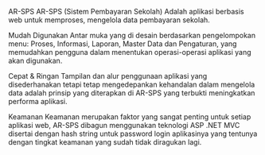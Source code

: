 AR-SPS AR-SPS 
(Sistem Pembayaran Sekolah) Adalah aplikasi berbasis web untuk memproses, mengelola data pembayaran sekolah.

Mudah Digunakan
Antar muka yang di desain berdasarkan pengelompokan menu: Proses, Informasi, Laporan, Master Data dan Pengaturan, yang memudahkan pengguna dalam menentukan operasi-operasi aplikasi yang akan digunakan.

Cepat & Ringan
Tampilan dan alur penggunaan aplikasi yang disederhanakan tetapi tetap mengedepankan kehandalan dalam mengelola data adalah prinsip yang diterapkan di AR-SPS yang terbukti meningkatkan performa aplikasi.

Keamanan
Keamanan merupakan faktor yang sangat penting untuk setiap aplikasi web, AR-SPS dibagun menggunakan teknologi ASP .NET MVC disertai dengan hash string untuk password login aplikasinya yang tentunya dengan tingkat keamanan yang sudah tidak diragukan lagi.
